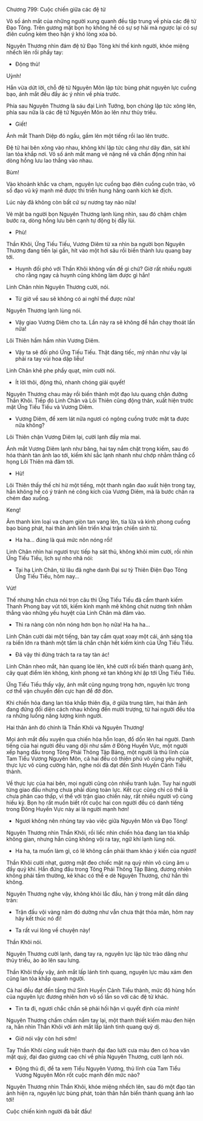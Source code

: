 




Chương 799: Cuộc chiến giữa các đệ tử


Vô số ánh mắt của những người xung quanh đều tập trung về phía các đệ tử Đạo Tông. Trên gương mặt bọn họ không hề có sự sợ hãi mà ngược lại có sự điên cuồng kèm theo hận ý khó lòng xóa bỏ.

Nguyên Thương nhìn đám đệ tử Đạo Tông khí thế kinh người, khóe miệng nhếch lên rồi phẩy tay:

- Động thủ!

Uỳnh!

Hắn vừa dứt lời, chỗ đệ tử Nguyên Môn lập tức bùng phát nguyên lực cuồng bạo, ánh mắt đều đầy ác ý nhìn về phía trước.

Phía sau Nguyên Thương là sáu đại Linh Tướng, bọn chúng lập tức xông lên, phía sau nữa là các đệ tử Nguyên Môn ào lên như thủy triều.

- Giết!

Ánh mắt Thanh Diệp đỏ ngầu, gầm lên một tiếng rồi lao lên trước.

Đệ tử hai bên xông vào nhau, không khí lập tức căng như dây đàn, sát khí lan tỏa khắp nơi. Vô số ánh mắt mang vẻ nặng nề và chấn động nhìn hai dòng hồng lưu lao thẳng vào nhau.

Bùm!

Vào khoảnh khắc va chạm, nguyên lực cuồng bạo điên cuồng cuộn trào, vô số đạo vũ kỹ mạnh mẽ được thi triển hung hăng oanh kích kẻ địch.

Lúc này đã không còn bất cứ sự nương tay nào nữa!

Vẻ mặt ba người bọn Nguyên Thương lạnh lùng nhìn, sau đó chậm chậm bước ra, dòng hồng lưu bên cạnh tự động bị đẩy lùi.

- Phù!

Thần Khôi, Ứng Tiếu Tiếu, Vương Diêm từ xa nhìn ba người bọn Nguyên Thương đang tiến lại gần, hít vào một hơi sâu rồi biến thành lưu quang bay tới.

- Huynh đối phó với Thần Khôi không vấn đề gì chứ? Giờ rất nhiều người cho rằng ngay cả huynh cũng không làm được gì hắn!

Linh Chân nhìn Nguyên Thương cười, nói.

- Từ giờ về sau sẽ không có ai nghĩ thế được nữa!

Nguyên Thương lạnh lùng nói.

- Vậy giao Vương Diêm cho ta. Lần này ra sẽ không để hắn chạy thoát lần nữa!

Lôi Thiên hầm hầm nhìn Vương Diêm.

- Vậy ta sẽ đối phó Ứng Tiếu Tiếu. Thật đáng tiếc, mỹ nhân như vậy lại phải ra tay vùi hoa dập liễu!

Linh Chân khẽ phe phẩy quạt, mỉm cười nói.

- Ít lời thôi, động thủ, nhanh chóng giải quyết!

Nguyên Thương chau mày rồi biến thành một đạo lưu quang chặn đường Thần Khôi. Tiếp đó Linh Chân và Lôi Thiên cũng động thân, xuất hiện trước mặt Ứng Tiếu Tiếu và Vương Diêm.

- Vương Diêm, để xem lát nữa ngươi có ngông cuồng trước mặt ta được nữa không?

Lôi Thiên chặn Vương Diêm lại, cười lạnh đầy mỉa mai.

Ánh mắt Vương Diêm lạnh như băng, hai tay nắm chặt trọng kiếm, sau đó hóa thành tàn ảnh lao tới, kiếm khí sắc lạnh nhanh như chớp nhằm thẳng cổ họng Lôi Thiên mà đâm tới.

- Hừ!

Lôi Thiên thấy thế chỉ hừ một tiếng, một thanh ngân đao xuất hiện trong tay, hắn không hề có ý tránh né công kích của Vương Diêm, mà là bước chân ra chém đao xuống.

Keng!

Âm thanh kim loại va chạm giòn tan vang lên, tia lửa và kình phong cuồng bạo bùng phát, hai thân ảnh liền triển khai trận chiến sinh tử.

- Ha ha… đúng là quá mức nôn nóng rồi!

Linh Chân nhìn hai ngươi trực tiếp hạ sát thủ, không khỏi mỉm cười, rồi nhìn Ứng Tiếu Tiếu, lịch sự nho nhã nói:

- Tại hạ Linh Chân, từ lâu đã nghe danh Đại sư tỷ Thiên Điện Đạo Tông Ứng Tiếu Tiếu, hôm nay…

Vút!

Thế nhưng hắn chưa nói trọn câu thì Ứng Tiếu Tiếu đã cầm thanh kiếm Thanh Phong bay vút tới, kiếm kình mạnh mẽ không chút nương tình nhằm thẳng vào những yếu huyệt của Linh Chân mà đâm vào.

- Thì ra nàng còn nôn nóng hơn bọn họ nữa! Ha ha ha…

Linh Chân cười dài một tiếng, bàn tay cầm quạt xoay một cái, ánh sáng tỏa ra biến lớn ra thành một tấm lá chắn chặn hết kiếm kình của Ứng Tiếu Tiếu.

- Đã vậy thì đừng trách ta ra tay tàn ác!

Linh Chân nheo mắt, hàn quang lóe lên, khẽ cười rồi biến thành quang ảnh, cây quạt điểm lên không, kình phong xé tan không khí ập tới Ứng Tiếu Tiếu.

Ứng Tiếu Tiếu thấy vậy, ánh mắt cũng ngưng trọng hơn, nguyên lực trong cơ thể vận chuyển đến cực hạn để đỡ đòn.

Khi chiến hỏa đang lan tỏa khắp thiên địa, ở giữa trung tâm, hai thân ảnh đang đứng đối diện cách nhau không đến mười trượng, từ hai người đều tỏa ra những luồng năng lượng kinh người.

Hai thân ảnh đó chính là Thần Khôi và Nguyên Thương!

Mọi ánh mắt đều xuyên qua chiến hỏa hỗn loạn, đổ dồn lên hai người. Danh tiếng của hai người đều vang dội như sấm ở Đông Huyền Vực, một người xếp hạng đầu trong Tông Phái Thông Tập Bảng, một người là thủ lĩnh của Tam Tiểu Vương Nguyên Môn, cả hai đều có thiên phú vô cùng yêu nghiệt, thực lực vô cùng cường hãn, nghe nói đã đạt đến Sinh Huyền Cảnh Tiểu thành.

Về thực lực của hai bên, mọi người cũng còn nhiều tranh luận. Tuy hai người từng giao đấu nhưng chưa phải dùng toàn lực. Kết cục cũng chỉ có thể là chưa phân cao thấp, vì thế với trận giao chiến này, rất nhiều người vô cùng hiếu kỳ. Bọn họ rất muốn biết rốt cuộc hai con người đều có danh tiếng trong Đông Huyền Vực này ai là người mạnh hơn!

- Ngươi không nên nhúng tay vào việc giữa Nguyên Môn và Đạo Tông!

Nguyên Thương nhìn Thần Khôi, rồi liếc nhìn chiến hỏa đang lan tỏa khắp không gian, nhưng hắn cũng không vội ra tay, ngữ khí lạnh lùng nói.

- Ha ha, ta muốn làm gì, có lẽ không cần phải tham khảo ý kiến của ngươi!

Thần Khôi cười nhạt, gương mặt đeo chiếc mặt nạ quỷ nhìn vô cùng âm u đầy quỷ khí. Hắn đứng đầu trong Tông Phái Thông Tập Bảng, đương nhiên không phải tầm thường, kẻ khác có thể e dè Nguyên Thương, chứ hắn thì không.

Nguyên Thương nghe vậy, không khỏi lắc đầu, hàn ý trong mắt dần dâng tràn:

- Trận đấu vội vàng năm đó dường như vẫn chưa thật thỏa mãn, hôm nay hãy kết thúc nó đi!

- Ta rất vui lòng về chuyện này!

Thần Khôi nói.

Nguyên Thương cười lạnh, dang tay ra, nguyên lực lập tức trào dâng như thủy triều, ào ào lên sau lưng.

Thần Khôi thấy vậy, ánh mắt lấp lánh tinh quang, nguyên lực màu xám đen cũng lan tỏa khắp quanh người.

Cả hai đều đạt đến tầng thứ Sinh Huyền Cảnh Tiểu thành, mức độ hùng hồn của nguyên lực đương nhiên hơn vô số lần so với các đệ tử khác.

- Tin ta đi, ngươi chắc chắn sẽ phải hối hận vì quyết định của mình!

Nguyên Thương chầm chầm nắm tay lại, một thanh thiết kiếm màu đen hiện ra, hắn nhìn Thần Khôi với ánh mắt lấp lánh tinh quang quỷ dị.

- Giờ nói vậy còn hơi sớm!

Tay Thần Khôi cũng xuất hiện thanh đại đao lưỡi cưa màu đen có hoa văn mặt quỷ, đại đao giương cao chỉ về phía Nguyên Thương, cười lạnh nói.

- Động thủ đi, để ta xem Tiểu Nguyên Vương, thủ lĩnh của Tam Tiểu Vương Nguyên Môn rốt cuộc mạnh đến mức nào?

Nguyên Thương nhìn Thần Khôi, khóe miệng nhếch lên, sau đó một đạo tàn ảnh hiện ra, nguyên lực bùng phát, toàn thân hắn biến thành quang ảnh lao tới!

Cuộc chiến kinh người đã bắt đầu!





